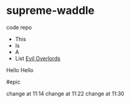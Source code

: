 # supreme-waddle
code repo
* This
* Is 
* A
* List
[Evil Overlords](https://google.com)

Hello 
Hello 

#epic

change at 11:14
change at 11:22
change at 11:30

